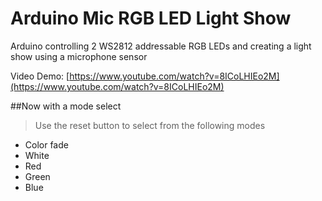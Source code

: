 # Arduino Mic RGB LED Light Show
Arduino controlling 2 WS2812 addressable RGB LEDs and creating a light show using a microphone sensor

Video Demo: [https://www.youtube.com/watch?v=8ICoLHIEo2M](https://www.youtube.com/watch?v=8ICoLHIEo2M)

##Now with a mode select
> Use the reset button to select from the following modes
>
* 	Color fade
* 	White
* 	Red
* 	Green
* 	Blue